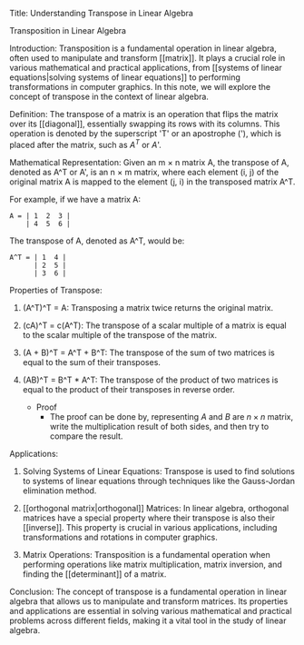 Title: Understanding Transpose in Linear Algebra

Transposition in Linear Algebra

Introduction:
Transposition is a fundamental operation in linear algebra, often used to manipulate and transform [[matrix]]. It plays a crucial role in various mathematical and practical applications, from [[systems of linear equations|solving systems of linear equations]] to performing transformations in computer graphics. In this note, we will explore the concept of transpose in the context of linear algebra.

Definition:
The transpose of a matrix is an operation that flips the matrix over its [[diagonal]], essentially swapping its rows with its columns. This operation is denoted by the superscript 'T' or an apostrophe ('), which is placed after the matrix, such as $A^T$ or $A$'.

Mathematical Representation:
Given an m × n matrix A, the transpose of A, denoted as A^T or A', is an n × m matrix, where each element (i, j) of the original matrix A is mapped to the element (j, i) in the transposed matrix A^T.

For example, if we have a matrix A:
```
A = | 1  2  3 |
    | 4  5  6 |
```
The transpose of A, denoted as A^T, would be:
```
A^T = | 1  4 |
      | 2  5 |
      | 3  6 |
```

Properties of Transpose:

1. (A^T)^T = A: Transposing a matrix twice returns the original matrix.

2. (cA)^T = c(A^T): The transpose of a scalar multiple of a matrix is equal to the scalar multiple of the transpose of the matrix.

3. (A + B)^T = A^T + B^T: The transpose of the sum of two matrices is equal to the sum of their transposes.

4. (AB)^T = B^T * A^T: The transpose of the product of two matrices is equal to the product of their transposes in reverse order.
	- Proof
		- The proof can be done by, representing $A$ and $B$ are $n \times n$ matrix, write the multiplication result of both sides, and then try to compare the result.

Applications:

1. Solving Systems of Linear Equations: Transpose is used to find solutions to systems of linear equations through techniques like the Gauss-Jordan elimination method.

2. [[orthogonal matrix|orthogonal]] Matrices: In linear algebra, orthogonal matrices have a special property where their transpose is also their [[inverse]]. This property is crucial in various applications, including transformations and rotations in computer graphics.

3. Matrix Operations: Transposition is a fundamental operation when performing operations like matrix multiplication, matrix inversion, and finding the [[determinant]] of a matrix.

Conclusion:
The concept of transpose is a fundamental operation in linear algebra that allows us to manipulate and transform matrices. Its properties and applications are essential in solving various mathematical and practical problems across different fields, making it a vital tool in the study of linear algebra.